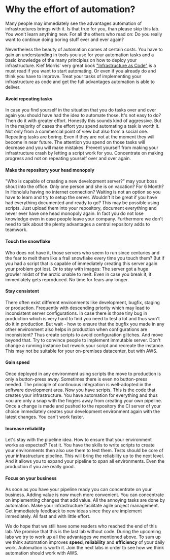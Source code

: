 # Why the effort of automation?
Many people may immediately see the advantages automation of infrastructures brings with it. Is that true for you, than please skip this lab. You won't learn anything new. For all the others who read on: Do you really want to continue doing boring stuff ever and ever again?

Nevertheless the beauty of automation comes at certain costs. You have to gain an understanding in tools you use for your automation tasks and a basic knowledge of the many principles on how to deploy your infrastructure. Kief Morris' very great book ["Infrastructure as Code"](https://info.thoughtworks.com/Infrastructure-as-Code-Kief-Morris.html) is a must read if you want to start automating. Or even if you already do and think you have to improve. Treat your tasks of implementing your infrastructure as code and get the full advantages automation is able to deliver.

#### Avoid repeating tasks
In case you find yourself in the situation that you do tasks over and over again you should have had the idea to automate those. It's not easy to do? Then do it with greater effort. Honestly this sounds kind of aggressive. But in the majority of cases the effort you spend automating a task is worth it. Not only from a commercial point of view but also from a social one. Repeating tasks are boring. Even if they are not at the moment they will become in near future. The attention you spend on those tasks will decrease and you will make mistakes. Prevent yourself from making your infrastructure crash by letting a script work for you. Concentrate on making progress and not on repeating yourself over and over again.

#### Make the repository your head monopoly
"Who is capable of creating a new development server?" may your boss shout into the office. Only one person and she is on vacation? For 6 Month? In Honolulu having no internet connection? Waiting is not an option so you have to learn and try to setup the server. Wouldn't it be great if you have had everything documented and ready to go? This may be possible using scripts. Just upload them into your repository, document everything and never ever have one head monopoly again. In fact you do not lose knowledge even in case people leave your company. Furthermore we don't need to talk about the plenty advantages a central repository adds to teamwork.

#### Touch the snowflake
Who does not have it, those servers who seem to run since centuries and the fear to melt them like a frail snowflake every time you touch them? But if you had a script that is capable of immediately creating this server again your problem got lost. Or to stay with images: The server got a huge growler midst of the arctic unable to melt. Even in case you break it, it immediately gets reproduced. No time for fears any longer.

#### Stay consistent
There often exist different environments like development, bugfix, staging or production. Frequently with descending priority which may lead to inconsistent server configurations. In case there is those tiny bug in production which is very hard to find you need to test a lot and thus won't do it in production. But wait - how to ensure that the bugfix you made in any other environment also helps in production when configurations are inconsistent? Thus create scripts to avoid configuration glitches. And move beyond that. Try to convince people to implement immutable server. Don't change a running instance but rework your script and recreate the instance. This may not be suitable for your on-premises datacenter, but with AWS.

#### Gain speed
Once deployed in any environment using scripts the move to production is only a button-press away. Sometimes there is even no button-press needed. The principle of continuous integration is well-adopted in the software development area. Now you have scripts. This is the code that creates your infrastructure. You have automation for everything and thus <ou are only a snap with the fingers away from creating your own pipeline. Once a change is made and pushed to the repository the CI server of your choice immediately creates your development environment again with the latest changes. You can't work faster.

#### Increase reliability  
Let's stay with the pipeline idea. How to ensure that your environment works as expected? Test it. You have the skills to write scripts to create your environments then also use them to test them. Tests should be core of your infrastructure pipeline. This will bring the reliability up to the next level. And it allows you to expand your pipeline to span all environments. Even the production if you are really good.

#### Focus on your business
As soon as you have your pipeline ready you can concentrate on your business. Adding value is now much more convenient. You can concentrate on implementing changes that add value. All the annoying tasks are done by automation. Make your infrastructure facilitate agile project management. Get immediately feedback to new ideas since they are implement immediately. All fast and with little effort.

We do hope that we still have some readers who reached the end of this lab. We promise that this is the last lab without code. During the upcoming labs we try to work up all the advantages we mentioned above. To sum up we think automation improves **speed**, **reliability** and **efficiency** of your daily work. Automation is worth it. Join the next labs in order to see how we think automation should work with AWS.
